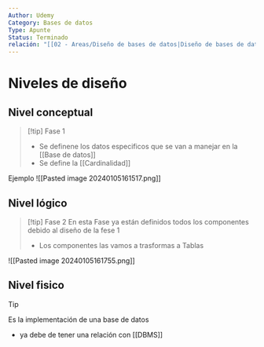 ```yaml
---
Author: Udemy
Category: Bases de datos
Type: Apunte
Status: Terminado
relación: "[[02 - Areas/Diseño de bases de datos|Diseño de bases de datos]]"
---
```

# Niveles de diseño

## Nivel conceptual

>[!tip] Fase 1
>- Se definene los datos especificos que se van a manejar en la [[Base de datos]]
>- Se define la [[Cardinalidad]]

Ejemplo
![[Pasted image 20240105161517.png]]
## Nivel lógico 
>[!tip] Fase 2
>En esta Fase ya están definidos todos los componentes debido al diseño de la fese 1
>- Los componentes las vamos a trasformas a Tablas

![[Pasted image 20240105161755.png]]
## Nivel fisico
>[!tip]
>Es la implementación de una base de datos
>- ya debe de tener una relación con [[DBMS]]


